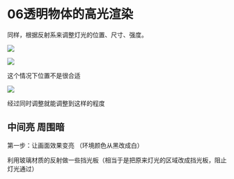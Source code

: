 06透明物体的高光渲染
====================

同样，根据反射系来调整灯光的位置、尺寸、强度。

![](http://ox55f9bg6.bkt.clouddn.com/2017-10-04-053721.jpg)

![](http://ox55f9bg6.bkt.clouddn.com/2017-10-04-053724.jpg)

这个情况下位置不是很合适

![](http://ox55f9bg6.bkt.clouddn.com/2017-10-04-053718.jpg)

经过同时调整就能调整到这样的程度

中间亮 周围暗
-------------

第一步：让画面效果变亮 （环境颜色从黑改成白）

利用玻璃材质的反射做一些挡光板（相当于是把原来灯光的区域改成挡光板，阻止灯光通过）
